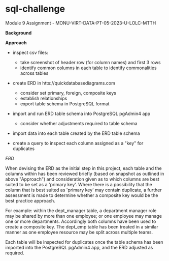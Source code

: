 # sql-challenge
Module 9 Assignment - MONU-VIRT-DATA-PT-05-2023-U-LOLC-MTTH

**Background**

**Approach**

-	inspect csv files: 
	-	take screenshot of header row (for column names) and first 3 rows
	-	identify common columns in each table to identify commonalities across tables


-	create ERD in htts://quickdatabasediagrams.com
	-	consider set primary, foreign, composite keys
	-	establish relationships
	-	export table schema in PostgreSQL format

-	import and run ERD table schema into PostgreSQL pgAdmin4 app
	-	consider whether adjustments required to table schema

-	import data into each table created by the ERD table schema

-	create a query to inspect each column assigned as a "key" for duplicates
	
   

*ERD*

When devising the ERD as the initial step in this project, each table and the columns within has been reviewed briefly (based on snapshot as outlined in above "Approach") and consideration given as to which columns are best suited to be set as a 'primary key'.  Where there is a possibility that the column that is best suited as 'primary key' may contain duplicate, a further assessment is made to determine whether a composite key would be the best practice approach.  

For example: within the dept_manager table, a department manager role may be shared by more than one employee; or one employee may manage one or more departments.  Accordingly both columns have been used to create a composite key.  The dept_emp table has been treated in a similar manner as one employee resource may be split across multiple teams. 

Each table will be inspected for duplicates once the table schema has been imported into the PostgreSQL pgAdmin4 app, and the ERD adjusted as required.   


  

